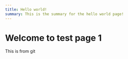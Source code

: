 ```yaml
---
title: Hello world!
summary: This is the summary for the hello world page!
---
```

# Welcome to test page 1

This is from git
